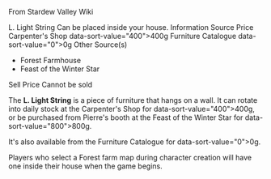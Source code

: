 From Stardew Valley Wiki

L. Light String Can be placed inside your house. Information Source Price Carpenter's Shop data-sort-value="400"&gt;400g Furniture Catalogue data-sort-value="0"&gt;0g Other Source(s)

- Forest Farmhouse
- Feast of the Winter Star

Sell Price Cannot be sold

The **L. Light String** is a piece of furniture that hangs on a wall. It can rotate into daily stock at the Carpenter's Shop for data-sort-value="400"&gt;400g, or be purchased from Pierre's booth at the Feast of the Winter Star for data-sort-value="800"&gt;800g.

It's also available from the Furniture Catalogue for data-sort-value="0"&gt;0g.

Players who select a Forest farm map during character creation will have one inside their house when the game begins.
